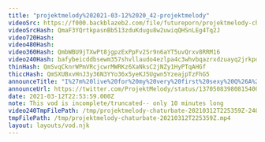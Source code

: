 ```yaml
---
title: "projektmelody%202021-03-12%2020_42-projektmelody"
videoSrc: https://f000.backblazeb2.com/file/futureporn/projektmelody-chaturbate-2021-03-12.mp4
videoSrcHash: QmaF3YQrtkpasnBb513zduKdugu8w2uwiqQHSnLEg4Tq2J
video720Hash: 
video480Hash: 
video360Hash: QmbWBU9jTXwPt8jgpzExPpFv2Sr9n6aYT5uvQrxv8RRM16
video240Hash: bafybeicddbsewm357shvllaudo4ezlpa4c3whvbqazrxdzuayq2jrkpdea?filename=projektmelody-chaturbate-20210312T225359Z-240p.mp4
thinHash: QmSvqCknrWPmVRcjcwrMWRKz6XaNksC2jNZy1HyPTqAHGf
thiccHash: QmSXUBxvHnJ3y36N3YYo36x5yeKJ5Ugwn5YzeajpTzFhG5
announceTitle: "I%27m%20live%20for%20my%20very%20first%20sexy%20Q%26A%21%21"
announceUrl: https://twitter.com/ProjektMelody/status/1370508398081540098
date: 2021-03-12T22:53:59.000Z
note: This vod is incomplete/truncated-- only 10 minutes long
video240TmpFilePath: /tmp/projektmelody-chaturbate-20210312T225359Z-240p.mp4
tmpFilePath: /tmp/projektmelody-chaturbate-20210312T225359Z.mp4
layout: layouts/vod.njk
---
```

